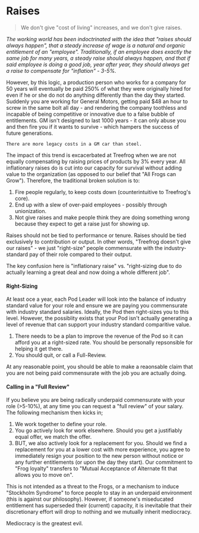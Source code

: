 # Raises

> We don't give "cost of living" increases, and we don't give raises.

<i>The working world has been indoctrinated with the idea that "raises should always happen", that a steady increase of wage is a natural and organic entitlement of an "employee". Traditionally, if an employee does exactly the same job for many years, a steady raise should always happen, and that if said employee is doing a good job, year after year, they should always get a raise to compensate for "inflation" - 3-5%.</i>

However, by this logic, a production person who works for a company for 50 years will eventually be paid 250% of what they were originally hired for even if he or she do not do anything differently than the day they started. Suddenly you are working for General Motors, getting paid $48 an hour to screw in the same bolt all day - and rendering the company toothless and incapable of being competitive or innovative due to a false bubble of entitlements. GM isn't designed to last 1000 years - it can only abuse you and then fire you if it wants to survive - which hampers the success of future generations.

```
There are more legacy costs in a GM car than steel.
```

The impact of this trend is excacerbated at Treefrog when we are not equally compensating by raising prices of products by 3% every year. All inflationary raises do is cut into our capacity for survival without adding value to the organization (as opposed to our belief that "All Frogs can Grow"). Therefore, the traditional broken solution is to:

1. Fire people regularly, to keep costs down (counterintuitive to Treefrog's core).
2. End up with a slew of over-paid employees - possibly through unionization.
3. Not give raises and make people think they are doing something wrong because they expect to get a raise just for showing up.

Raises should not be tied to performance or tenure. Raises should be tied exclusively to contribution or output. In other words, "Treefrog doesn't give our raises" - we just "right-size" people commensurate with the industry-standard pay of their role compared to their output. 

The key confusion here is "inflationary raise" vs. "right-sizing due to do actually learning a great deal and now doing a whole different job".

#### Right-Sizing

At least oce a year, each Pod Leader will look into the balance of industry standard value for your role and ensure we are paying you commensurate with industry standard salaries. Ideally, the Pod then right-sizes you to this level. However, the possiblity exists that your Pod isn't actually generating a level of revenue that can support your industry standard comparitive value.

1. There needs to be a plan to improve the revenue of the Pod so it can afford you at a right-sized rate. You should be personally repsonsible for helping it get there.
2. You should quit, or call a Full-Review.

At any reasonable point, you should be able to make a reaonsable claim that you are not being paid commensurate with the job you are actually doing.

#### Calling in a "Full Review"

If you believe you are being radically underpaid commensurate with your role (>5-10%), at any time you can request a "full review" of your salary. The following mechanism then kicks in;

1. We work together to define your role.
2. You go actively look for work elsewhere. Should you get a justifiably equal offer, we match the offer.
3. BUT, we also actively look for a replacement for you. Should we find a replacement for you at a lower cost with more experience, you agree to immediately resign your position to the new person without notice or any further entitlements (or upon the day they start). Our commitment to "Frog loyalty" transfers to "Mutual Acceptance of Alternate fit that allows you to move on".

This is not intended as a threat to the Frogs, or a mechanism to induce "Stockholm Syndrome" to force people to stay in an underpaid environment (this is against our philosophy). However, if someone's miseducated entitlement has superseded their (current) capacity, it is inevitable that their discretionary effort will drop to nothing and we mutually inherit mediocracy.

Mediocracy is the greatest evil.



